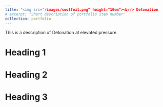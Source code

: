 ```yaml
---
title: "<img src="/images/sootfoil.png" height="10em"><br/> Detonation at elevated pressure"
# excerpt: "Short description of portfolio item number"
collection: portfolio
---
```


<!-- <img src="https://wengzf20.github.io/images/Cantera.png" style="height: 2em;vertical-align: middle;"> -->

This is a description of Detonation at elevated pressure.

Heading 1
======

Heading 2
======

Heading 3
======